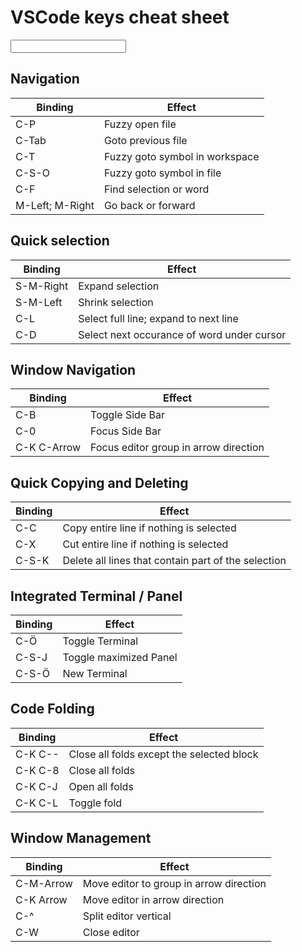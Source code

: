# VSCode keys cheat sheet
<input id="searchbar" type="text" oninput="search()">
<div class="container">

<section class="important">

# Navigation
| Binding           | Effect           |
--------------------|-------------------
| C-P               | Fuzzy open file |
| C-Tab             | Goto previous file |
| C-T               | Fuzzy goto symbol in workspace |
| C-S-O             | Fuzzy goto symbol in file |
| C-F               | Find selection or word |
| M-Left; M-Right   | Go back or forward |

</section>


<section class="important">

# Quick selection
| Binding   | Effect           |
------------|-------------------
| S-M-Right | Expand selection |
| S-M-Left  | Shrink selection |
| C-L       | Select full line; expand to next line |
| C-D       | Select next occurance of word under cursor |

</section>
<section class="important">

# Window Navigation
| Binding       | Effect           |
----------------|-------------------
| C-B           | Toggle Side Bar |
| C-0           | Focus Side Bar |
| C-K C-Arrow   | Focus editor group in arrow direction |

</section>

<section class="medium">

# Quick Copying and Deleting
| Binding   | Effect           |
------------|-------------------
| C-C       | Copy entire line if nothing is selected |
| C-X       | Cut entire line if nothing is selected  |
| C-S-K     | Delete all lines that contain part of the selection |

</section>

<section class="medium">

# Integrated Terminal / Panel
| Binding   | Effect           |
------------|-------------------
| C-Ö       | Toggle Terminal |
| <span class="custom">C-S-J</span>     | <span class="custom">Toggle maximized Panel</span> |
| C-S-Ö     | New Terminal |

</section>


<section class="low">

# Code Folding
| Binding   | Effect           |
------------|-------------------
| C-K C--   | Close all folds except the selected block |
| C-K C-8   | Close all folds |
| C-K C-J   | Open all folds |
| C-K C-L   | Toggle fold |

</section>


<section class="low">

# Window Management
| Binding   | Effect           |
------------|-------------------
| C-M-Arrow | Move editor to group in arrow direction |
| C-K Arrow | Move editor in arrow direction |
| C-^       | Split editor vertical |
| C-W       | Close editor |

</section>

</div>

<script>
    function search(e) {
        const term = document.getElementById("searchbar").value.toLowerCase();
        Array.from(document.getElementsByTagName("section")).forEach(section => {
            if(section.innerText.toLowerCase().includes(term)) {
                section.style.display = "block";
            } else {
                section.style.display = "none";
            }
        });
    }
</script>